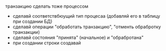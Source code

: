 транзакцию сделать тоже процессом
 - сделавй соответствбюущий тип процесаа (добавляй его в таблицу при создании БД)
 - сделавй операции "обработать транзакцию", "отменть обрабротку транзакции)
 - сделавй состояния "принята" (начальное) и "обрабротана"
 - при создании строки создавай